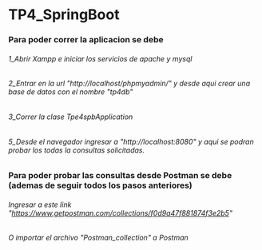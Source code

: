 # TP4_SpringBoot

### Para poder correr la aplicacion se debe
 
###### 1_Abrir Xampp e iniciar los servicios de apache y mysql

###### 2_Entrar en la url "http://localhost/phpmyadmin/" y desde aqui crear una base de datos con el nombre "tp4db"

###### 3_Correr la clase Tpe4spbApplication

###### 5_Desde el navegador ingresar a "http://localhost:8080" y aqui se podran probar los todas la consultas solicitadas.

### Para poder probar las consultas desde Postman se debe (ademas de seguir todos los pasos anteriores)

###### Ingresar a este link "https://www.getpostman.com/collections/f0d9a47f881874f3e2b5"

###### O importar el archivo "Postman_collection" a Postman